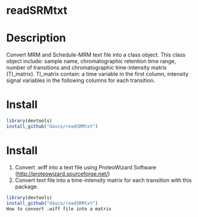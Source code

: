 # readSRMtxt


# Description
Convert MRM and Schedule-MRM text file into a class object. This class object include: sample name, chromatographic retention time range, number of transitions and chromatographic time-intensity matrix (TI_matrix). TI_matrix contain: a time variable in the first column, intensity signal variables in the following columns for each transition.

# Install
```r
library(devtools)
install_github("davco/readSRMtxt")
```

# Install

1. Convert .wiff into a text file using ProteoWizard Software (http://proteowizard.sourceforge.net/) 
2. Convert text file into a time-intensity matrix for each transition with this package.


```r
library(devtools)
install_github("davco/readSRMtxt")
How to convert .wiff file into a matrix
```
